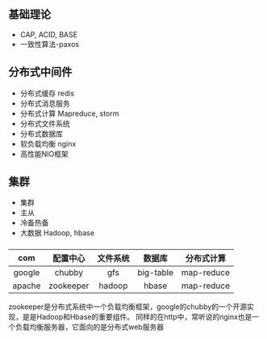 
## 基础理论

*	CAP, ACID, BASE
*	一致性算法-paxos

## 分布式中间件

*	分布式缓存 redis
*	分布式消息服务
*	分布式计算 Mapreduce, storm
*	分布式文件系统
*	分布式数据库
*	软负载均衡 nginx
*   高性能NIO框架

## 集群
*	集群
*	主从
*	冷备热备
*	大数据 Hadoop, hbase

### 



|com		|配置中心	|文件系统	|数据库		|分布式计算	|
|:---:		|:---:		|:---:		|:---:		|:---:		|
|google		|chubby		|gfs		|big-table	|map-reduce	|
|apache		|zookeeper	|hadoop		|hbase		|map-reduce	|

zookeeper是分布式系统中一个负载均衡框架，google的chubby的一个开源实现，是是Hadoop和Hbase的重要组件。
同样的在http中，常听说的nginx也是一个负载均衡服务器，它面向的是分布式web服务器
